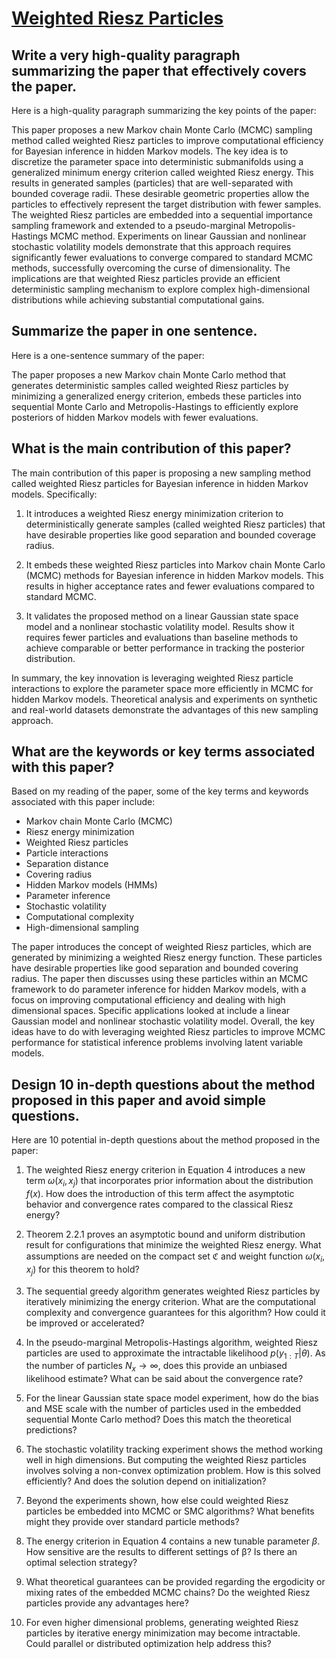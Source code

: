 # [Weighted Riesz Particles](https://arxiv.org/abs/2312.00621)

## Write a very high-quality paragraph summarizing the paper that effectively covers the paper.

 Here is a high-quality paragraph summarizing the key points of the paper:

This paper proposes a new Markov chain Monte Carlo (MCMC) sampling method called weighted Riesz particles to improve computational efficiency for Bayesian inference in hidden Markov models. The key idea is to discretize the parameter space into deterministic submanifolds using a generalized minimum energy criterion called weighted Riesz energy. This results in generated samples (particles) that are well-separated with bounded coverage radii. These desirable geometric properties allow the particles to effectively represent the target distribution with fewer samples. The weighted Riesz particles are embedded into a sequential importance sampling framework and extended to a pseudo-marginal Metropolis-Hastings MCMC method. Experiments on linear Gaussian and nonlinear stochastic volatility models demonstrate that this approach requires significantly fewer evaluations to converge compared to standard MCMC methods, successfully overcoming the curse of dimensionality. The implications are that weighted Riesz particles provide an efficient deterministic sampling mechanism to explore complex high-dimensional distributions while achieving substantial computational gains.


## Summarize the paper in one sentence.

 Here is a one-sentence summary of the paper:

The paper proposes a new Markov chain Monte Carlo method that generates deterministic samples called weighted Riesz particles by minimizing a generalized energy criterion, embeds these particles into sequential Monte Carlo and Metropolis-Hastings to efficiently explore posteriors of hidden Markov models with fewer evaluations.


## What is the main contribution of this paper?

 The main contribution of this paper is proposing a new sampling method called weighted Riesz particles for Bayesian inference in hidden Markov models. Specifically:

1) It introduces a weighted Riesz energy minimization criterion to deterministically generate samples (called weighted Riesz particles) that have desirable properties like good separation and bounded coverage radius.

2) It embeds these weighted Riesz particles into Markov chain Monte Carlo (MCMC) methods for Bayesian inference in hidden Markov models. This results in higher acceptance rates and fewer evaluations compared to standard MCMC.

3) It validates the proposed method on a linear Gaussian state space model and a nonlinear stochastic volatility model. Results show it requires fewer particles and evaluations than baseline methods to achieve comparable or better performance in tracking the posterior distribution.

In summary, the key innovation is leveraging weighted Riesz particle interactions to explore the parameter space more efficiently in MCMC for hidden Markov models. Theoretical analysis and experiments on synthetic and real-world datasets demonstrate the advantages of this new sampling approach.


## What are the keywords or key terms associated with this paper?

 Based on my reading of the paper, some of the key terms and keywords associated with this paper include:

- Markov chain Monte Carlo (MCMC)
- Riesz energy minimization 
- Weighted Riesz particles
- Particle interactions
- Separation distance
- Covering radius
- Hidden Markov models (HMMs)
- Parameter inference
- Stochastic volatility
- Computational complexity
- High-dimensional sampling

The paper introduces the concept of weighted Riesz particles, which are generated by minimizing a weighted Riesz energy function. These particles have desirable properties like good separation and bounded covering radius. The paper then discusses using these particles within an MCMC framework to do parameter inference for hidden Markov models, with a focus on improving computational efficiency and dealing with high dimensional spaces. Specific applications looked at include a linear Gaussian model and nonlinear stochastic volatility model. Overall, the key ideas have to do with leveraging weighted Riesz particles to improve MCMC performance for statistical inference problems involving latent variable models.


## Design 10 in-depth questions about the method proposed in this paper and avoid simple questions.

 Here are 10 potential in-depth questions about the method proposed in the paper:

1. The weighted Riesz energy criterion in Equation 4 introduces a new term $\omega(x_i,x_j)$ that incorporates prior information about the distribution $f(x)$. How does the introduction of this term affect the asymptotic behavior and convergence rates compared to the classical Riesz energy?

2. Theorem 2.2.1 proves an asymptotic bound and uniform distribution result for configurations that minimize the weighted Riesz energy. What assumptions are needed on the compact set $\mathfrak{C}$ and weight function $\omega(x_i, x_j)$ for this theorem to hold? 

3. The sequential greedy algorithm generates weighted Riesz particles by iteratively minimizing the energy criterion. What are the computational complexity and convergence guarantees for this algorithm? How could it be improved or accelerated?

4. In the pseudo-marginal Metropolis-Hastings algorithm, weighted Riesz particles are used to approximate the intractable likelihood $p(y_{1:T} | \theta)$. As the number of particles $N_x \rightarrow \infty$, does this provide an unbiased likelihood estimate? What can be said about the convergence rate?

5. For the linear Gaussian state space model experiment, how do the bias and MSE scale with the number of particles used in the embedded sequential Monte Carlo method? Does this match the theoretical predictions? 

6. The stochastic volatility tracking experiment shows the method working well in high dimensions. But computing the weighted Riesz particles involves solving a non-convex optimization problem. How is this solved efficiently? And does the solution depend on initialization?

7. Beyond the experiments shown, how else could weighted Riesz particles be embedded into MCMC or SMC algorithms? What benefits might they provide over standard particle methods?

8. The energy criterion in Equation 4 contains a new tunable parameter $\beta$. How sensitive are the results to different settings of β? Is there an optimal selection strategy?

9. What theoretical guarantees can be provided regarding the ergodicity or mixing rates of the embedded MCMC chains? Do the weighted Riesz particles provide any advantages here?

10. For even higher dimensional problems, generating weighted Riesz particles by iterative energy minimization may become intractable. Could parallel or distributed optimization help address this?

